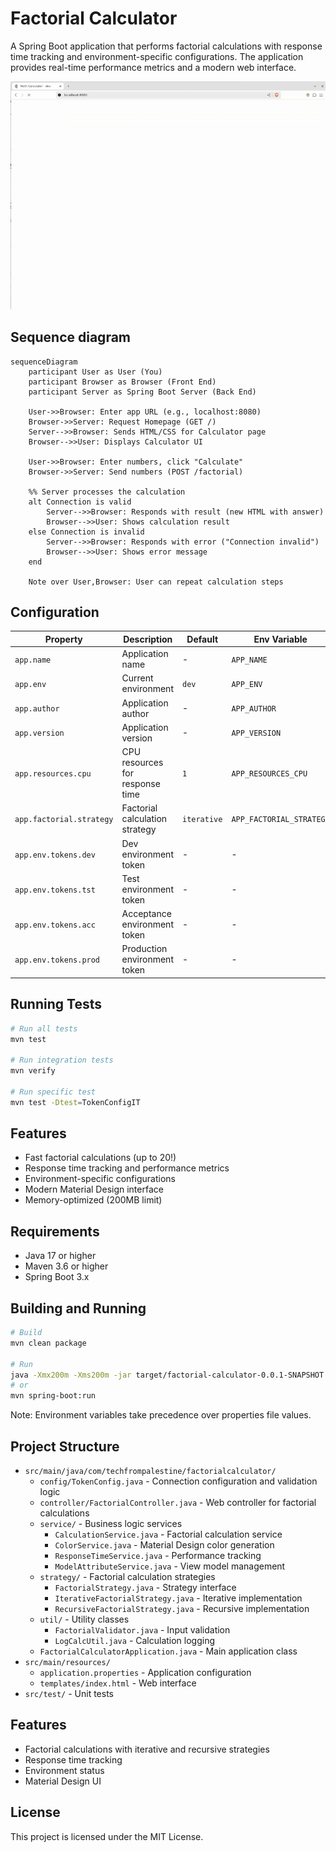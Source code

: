 # Factorial Calculator

A Spring Boot application that performs factorial calculations with response time tracking and environment-specific configurations. The application provides real-time performance metrics and a modern web interface.

![main_gif](./docs/gif/main.gif)

## Sequence diagram
```mermaid
sequenceDiagram
    participant User as User (You)
    participant Browser as Browser (Front End)
    participant Server as Spring Boot Server (Back End)
    
    User->>Browser: Enter app URL (e.g., localhost:8080)
    Browser->>Server: Request Homepage (GET /)
    Server-->>Browser: Sends HTML/CSS for Calculator page
    Browser-->>User: Displays Calculator UI

    User->>Browser: Enter numbers, click "Calculate"
    Browser->>Server: Send numbers (POST /factorial)

    %% Server processes the calculation
    alt Connection is valid
        Server-->>Browser: Responds with result (new HTML with answer)
        Browser-->>User: Shows calculation result
    else Connection is invalid
        Server-->>Browser: Responds with error ("Connection invalid")
        Browser-->>User: Shows error message
    end

    Note over User,Browser: User can repeat calculation steps
```


## Configuration

| Property | Description | Default | Env Variable | Example |
|----------|-------------|---------|--------------|---------|
| `app.name` | Application name | - | `APP_NAME` | `Factorial Calculator` |
| `app.env` | Current environment | `dev` | `APP_ENV` | `dev`, `tst`, `acc`, `prod` |
| `app.author` | Application author | - | `APP_AUTHOR` | `John Doe` |
| `app.version` | Application version | - | `APP_VERSION` | `1.0.0` |
| `app.resources.cpu` | CPU resources for response time | `1` | `APP_RESOURCES_CPU` | `2`, `4`, `8` |
| `app.factorial.strategy` | Factorial calculation strategy | `iterative` | `APP_FACTORIAL_STRATEGY` | `iterative`, `recursive` |
| `app.env.tokens.dev` | Dev environment token | - | - | `dev-token-123` |
| `app.env.tokens.tst` | Test environment token | - | - | `test-token-456` |
| `app.env.tokens.acc` | Acceptance environment token | - | - | `acc-token-789` |
| `app.env.tokens.prod` | Production environment token | - | - | `prod-token-012` |


## Running Tests

```bash
# Run all tests
mvn test

# Run integration tests
mvn verify

# Run specific test
mvn test -Dtest=TokenConfigIT
```

## Features

- Fast factorial calculations (up to 20!)
- Response time tracking and performance metrics
- Environment-specific configurations
- Modern Material Design interface
- Memory-optimized (200MB limit)

## Requirements

- Java 17 or higher
- Maven 3.6 or higher
- Spring Boot 3.x

## Building and Running

```bash
# Build
mvn clean package

# Run
java -Xmx200m -Xms200m -jar target/factorial-calculator-0.0.1-SNAPSHOT.jar
# or
mvn spring-boot:run
```

Note: Environment variables take precedence over properties file values.

## Project Structure

- `src/main/java/com/techfrompalestine/factorialcalculator/`
  - `config/TokenConfig.java` - Connection configuration and validation logic
  - `controller/FactorialController.java` - Web controller for factorial calculations
  - `service/` - Business logic services
    - `CalculationService.java` - Factorial calculation service
    - `ColorService.java` - Material Design color generation
    - `ResponseTimeService.java` - Performance tracking
    - `ModelAttributeService.java` - View model management
  - `strategy/` - Factorial calculation strategies
    - `FactorialStrategy.java` - Strategy interface
    - `IterativeFactorialStrategy.java` - Iterative implementation
    - `RecursiveFactorialStrategy.java` - Recursive implementation
  - `util/` - Utility classes
    - `FactorialValidator.java` - Input validation
    - `LogCalcUtil.java` - Calculation logging
  - `FactorialCalculatorApplication.java` - Main application class
- `src/main/resources/`
  - `application.properties` - Application configuration
  - `templates/index.html` - Web interface
- `src/test/` - Unit tests

## Features

- Factorial calculations with iterative and recursive strategies
- Response time tracking
- Environment status
- Material Design UI

## License

This project is licensed under the MIT License. 